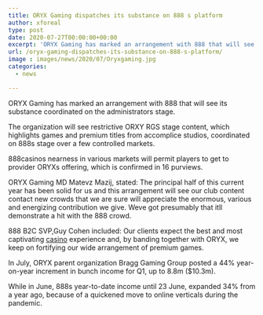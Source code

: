 ```yaml
---
title: ORYX Gaming dispatches its substance on 888 s platform
author: xforeal 
type: post
date: 2020-07-27T00:00:00+00:00
excerpt: 'ORYX Gaming has marked an arrangement with 888 that will see its substance incorporated on the administrators platform '
url: /oryx-gaming-dispatches-its-substance-on-888-s-platform/
image : images/news/2020/07/Oryxgaming.jpg
categories:
  - news

---
```

ORYX Gaming has marked an arrangement with 888 that will see its substance coordinated on the administrators stage. 

The organization will see restrictive ORXY RGS stage content, which highlights games and premium titles from accomplice studios, coordinated on 888s stage over a few controlled markets. 

888casinos nearness in various markets will permit players to get to provider ORYXs offering, which is confirmed in 16 purviews. 

ORYX Gaming MD Matevz Mazij, stated: The principal half of this current year has been solid for us and this arrangement will see our club content contact new crowds that we are sure will appreciate the enormous, various and energizing contribution we give. Weve got presumably that itll demonstrate a hit with the 888 crowd. 

888 B2C SVP,Guy Cohen included: Our clients expect the best and most captivating [casino][1] experience and, by banding together with ORYX, we keep on fortifying our wide arrangement of premium games. 

In July, ORYX parent organization Bragg Gaming Group posted a 44&percnt; year-on-year increment in bunch income for Q1, up to 8.8m ($10.3m). 

While in June, 888s year-to-date income until 23 June, expanded 34&percnt; from a year ago, because of a quickened move to online verticals during the pandemic.

 [1]: https://www.888casino.com/
